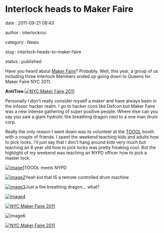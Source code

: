 Interlock heads to Maker Faire
==============================

date
:   2011-09-21 08:43

author
:   interlockroc

category
:   News

slug
:   interlock-heads-to-maker-faire

status
:   published

Have you heard about [Maker Faire](http://makerfaire.com/newyork/2011/)?
Probably. Well, this year, a group of us including three Interlock
Members ended up going down to Queens for Maker Faire NYC 2011.

**AntiTree**:[![NYC Maker Faire
2011](http://farm7.static.flickr.com/6177/6163437175_1244f48233.jpg)](http://www.flickr.com/photos/bert_m_b/6163437175/)

Personally I don't really consider myself a maker and have always been
in the infosec hacker realm. I go to hacker cons like Defcon but Maker
Faire was a new intense gathering of super positive people. Where else
can you say you saw a giant hydrolic fire breathing dragon next to a one
man drum corp.

Really the only reason I went down was to volunteer at the
[TOOOL](http://www.toool.us) booth with a couple of friends. I spent the
weekend teaching kids and adults how to pick locks. I'll just say that I
don't hang around kids very much but teaching an 8 year old how to pick
locks was pretty freaking cool. But the highlight of my weekend was
teaching an NYPD officer how to pick a master lock.

[![image1](https://lh6.googleusercontent.com/-JtzhVxMC8kE/ToM1KroMvEI/AAAAAAAAC3o/daldcoshucM/s720/DSC_7783.JPG)](http://www.flickr.com/photos/bert_m_b/6164210204/)TOOOL
meets NYPD

[![image2](https://lh5.googleusercontent.com/-OTBtgG_itL8/ToM0MZfQKbI/AAAAAAAAC18/gxZRxXoUlW8/s512/DSC_7414.JPG)](http://www.flickr.com/photos/bert_m_b/6163437175/)Yeah
kid that IS a remote controlled drum machine

[![image3](https://lh6.googleusercontent.com/-bSNQ9ueCpW0/ToM0SpKg6CI/AAAAAAAAC2A/hfzbqE-fQWg/s720/DSC_7426.JPG)](http://www.flickr.com/photos/bert_m_b/6163437175/)Just
a fire breathing dragon... what?

[![image4](https://lh5.googleusercontent.com/-v5XLCYleQhI/ToM0dsDf0OI/AAAAAAAAC2M/PTgoYNOeI00/s720/DSC_7468.JPG)](http://www.flickr.com/photos/bert_m_b/6164210204/)

[![NYC Maker Faire
2011](http://farm7.static.flickr.com/6177/6163437175_1244f48233.jpg)](http://www.flickr.com/photos/bert_m_b/6163437175/)

![image6](https://lh5.googleusercontent.com/-9SzUpoFqCbQ/ToM0uzv2rRI/AAAAAAAAC2Y/JCYS4LCHunw/s512/DSC_7504.JPG)

[![NYC Maker Faire
2011](http://farm7.static.flickr.com/6177/6163437175_1244f48233.jpg)](http://www.flickr.com/photos/bert_m_b/6163437175/)

<div style="clear: both;">
</div>

